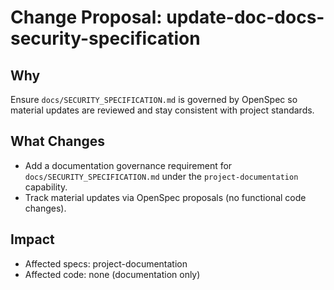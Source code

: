 # Change Proposal: update-doc-docs-security-specification

## Why

Ensure `docs/SECURITY_SPECIFICATION.md` is governed by OpenSpec so material updates are reviewed and stay consistent with project standards.

## What Changes

- Add a documentation governance requirement for `docs/SECURITY_SPECIFICATION.md` under the `project-documentation` capability.
- Track material updates via OpenSpec proposals (no functional code changes).

## Impact

- Affected specs: project-documentation
- Affected code: none (documentation only)
